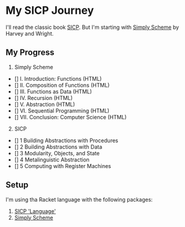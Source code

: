 # My SICP Journey

I'll read the classic book [SICP](https://mitpress.mit.edu/sites/default/files/sicp/full-text/book/book.html). But I'm starting with [Simply Scheme](http://people.eecs.berkeley.edu/~bh/ss-toc2.html) by Harvey and Wright.

## My Progress

1. Simply Scheme
- [] I. Introduction: Functions (HTML)
- [] II. Composition of Functions (HTML)
- [] III. Functions as Data (HTML)
- [] IV. Recursion (HTML)
- [] V. Abstraction (HTML)
- [] VI. Sequential Programming (HTML)
- [] VII. Conclusion: Computer Science (HTML)

2. SICP
- [] 1  Building Abstractions with Procedures
- [] 2  Building Abstractions with Data
- [] 3  Modularity, Objects, and State
- [] 4  Metalinguistic Abstraction
- [] 5  Computing with Register Machines

## Setup

I'm using tha Racket language with the following packages:

1. [SICP 'Language'](https://docs.racket-lang.org/sicp-manual/Contributors.html)
2. [Simply Scheme](https://docs.racket-lang.org/manual@simply-scheme/index.html)




